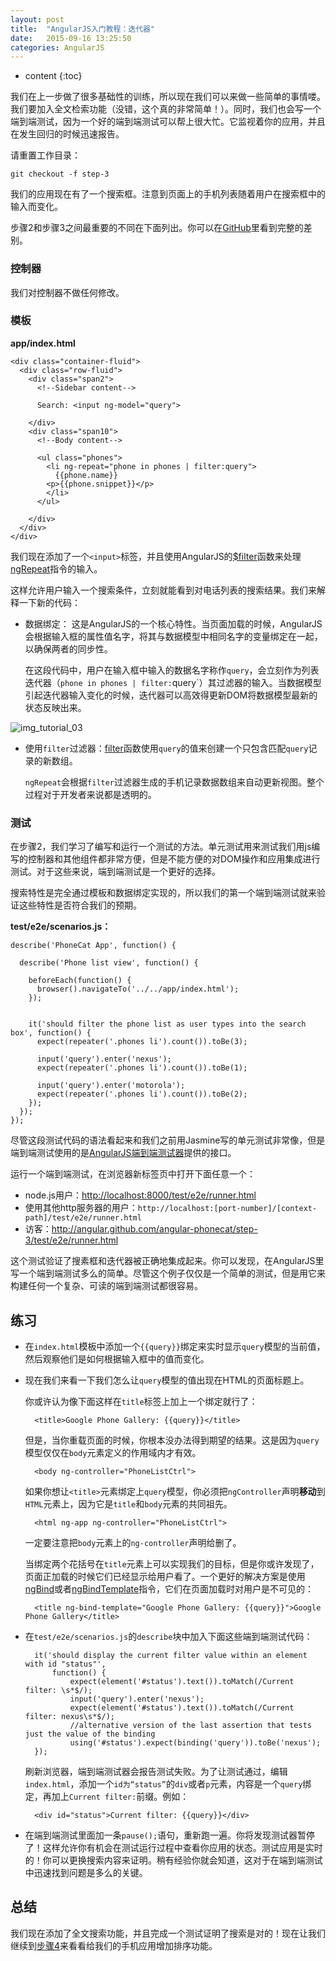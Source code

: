 ```yaml
---
layout: post
title:  "AngularJS入门教程：迭代器"
date:   2015-09-16 13:25:50
categories: AngularJS
---
```


* content
{:toc}


我们在上一步做了很多基础性的训练，所以现在我们可以来做一些简单的事情喽。我们要加入全文检索功能（没错，这个真的非常简单！）。同时，我们也会写一个端到端测试，因为一个好的端到端测试可以帮上很大忙。它监视着你的应用，并且在发生回归的时候迅速报告。

请重置工作目录：

    git checkout -f step-3

我们的应用现在有了一个搜索框。注意到页面上的手机列表随着用户在搜索框中的输入而变化。

步骤2和步骤3之间最重要的不同在下面列出。你可以在[GitHub][]里看到完整的差别。

### 控制器

我们对控制器不做任何修改。

### 模板

**app/index.html**

    <div class="container-fluid">
      <div class="row-fluid">
        <div class="span2">
          <!--Sidebar content-->

          Search: <input ng-model="query">

        </div>
        <div class="span10">
          <!--Body content-->

          <ul class="phones">
            <li ng-repeat="phone in phones | filter:query">
              {{phone.name}}
            <p>{{phone.snippet}}</p>
            </li>
          </ul>

       	</div>
      </div>
    </div>

我们现在添加了一个`<input>`标签，并且使用AngularJS的[$filter][filter]函数来处理[ngRepeat][]指令的输入。

这样允许用户输入一个搜索条件，立刻就能看到对电话列表的搜索结果。我们来解释一下新的代码：

- 数据绑定： 这是AngularJS的一个核心特性。当页面加载的时候，AngularJS会根据输入框的属性值名字，将其与数据模型中相同名字的变量绑定在一起，以确保两者的同步性。

    在这段代码中，用户在输入框中输入的数据名字称作`query`，会立刻作为列表迭代器（`phone in phones | filter:`query`）其过滤器的输入。当数据模型引起迭代器输入变化的时候，迭代器可以高效得更新DOM将数据模型最新的状态反映出来。

![img_tutorial_03][]

- 使用`filter`过滤器：[filter][]函数使用`query`的值来创建一个只包含匹配`query`记录的新数组。

    `ngRepeat`会根据`filter`过滤器生成的手机记录数据数组来自动更新视图。整个过程对于开发者来说都是透明的。

### 测试

在步骤2，我们学习了编写和运行一个测试的方法。单元测试用来测试我们用js编写的控制器和其他组件都非常方便，但是不能方便的对DOM操作和应用集成进行测试。对于这些来说，端到端测试是一个更好的选择。

搜索特性是完全通过模板和数据绑定实现的，所以我们的第一个端到端测试就来验证这些特性是否符合我们的预期。

**test/e2e/scenarios.js：**

    describe('PhoneCat App', function() {

      describe('Phone list view', function() {

        beforeEach(function() {
          browser().navigateTo('../../app/index.html');
        });


        it('should filter the phone list as user types into the search box', function() {
          expect(repeater('.phones li').count()).toBe(3);

          input('query').enter('nexus');
          expect(repeater('.phones li').count()).toBe(1);

          input('query').enter('motorola');
          expect(repeater('.phones li').count()).toBe(2);
        });
      });
    });

尽管这段测试代码的语法看起来和我们之前用Jasmine写的单元测试非常像，但是端到端测试使用的是[AngularJS端到端测试器][]提供的接口。

运行一个端到端测试，在浏览器新标签页中打开下面任意一个：

- node.js用户：<http://localhost:8000/test/e2e/runner.html>
- 使用其他http服务器的用户：`http://localhost:[port-number]/[context-path]/test/e2e/runner.html`
- 访客：<http://angular.github.com/angular-phonecat/step-3/test/e2e/runner.html>

这个测试验证了搜素框和迭代器被正确地集成起来。你可以发现，在AngularJS里写一个端到端测试多么的简单。尽管这个例子仅仅是一个简单的测试，但是用它来构建任何一个复杂、可读的端到端测试都很容易。

## 练习

- 在`index.html`模板中添加一个`{{query}}`绑定来实时显示`query`模型的当前值，然后观察他们是如何根据输入框中的值而变化。
- 现在我们来看一下我们怎么让`query`模型的值出现在HTML的页面标题上。

    你或许认为像下面这样在`title`标签上加上一个绑定就行了：

        <title>Google Phone Gallery: {{query}}</title>

    但是，当你重载页面的时候，你根本没办法得到期望的结果。这是因为`query`模型仅仅在`body`元素定义的作用域内才有效。

        <body ng-controller="PhoneListCtrl">

    如果你想让`<title>`元素绑定上`query`模型，你必须把`ngController`声明**移动**到`HTML`元素上，因为它是`title`和`body`元素的共同祖先。

        <html ng-app ng-controller="PhoneListCtrl">

    一定要注意把`body`元素上的`ng-controller`声明给删了。

    当绑定两个花括号在`title`元素上可以实现我们的目标，但是你或许发现了，页面正加载的时候它们已经显示给用户看了。一个更好的解决方案是使用[ngBind][]或者[ngBindTemplate][]指令，它们在页面加载时对用户是不可见的：

        <title ng-bind-template="Google Phone Gallery: {{query}}">Google Phone Gallery</title>

- 在`test/e2e/scenarios.js`的`describe`块中加入下面这些端到端测试代码：

        it('should display the current filter value within an element with id "status"',
            function() {
                expect(element('#status').text()).toMatch(/Current filter: \s*$/);
                input('query').enter('nexus');
                expect(element('#status').text()).toMatch(/Current filter: nexus\s*$/);
                //alternative version of the last assertion that tests just the value of the binding
                using('#status').expect(binding('query')).toBe('nexus');
        });

    刷新浏览器，端到端测试器会报告测试失败。为了让测试通过，编辑`index.html`，添加一个`id为“status”`的`div`或者`p`元素，内容是一个`query`绑定，再加上`Current filter:`前缀。例如：

        <div id="status">Current filter: {{query}}</div>

- 在端到端测试里面加一条`pause();`语句，重新跑一遍。你将发现测试器暂停了！这样允许你有机会在测试运行过程中查看你应用的状态。测试应用是实时的！你可以更换搜索内容来证明。稍有经验你就会知道，这对于在端到端测试中迅速找到问题是多么的关键。

## 总结

我们现在添加了全文搜索功能，并且完成一个测试证明了搜索是对的！现在让我们继续到[步骤4][step_04]来看看给我们的手机应用增加排序功能。


[GitHub]: https://github.com/angular/angular-phonecat/compare/step-2...step-3
[AngularJS端到端测试器]: http://code.angularjs.org/1.1.0/docs/guide/dev_guide.e2e-testing
[dev_guide.e2e-testing]: http://docs.angularjs.org/guide/dev_guide.e2e-testing
[img_tutorial_03]: http://docs.angularjs.org/img/tutorial/tutorial_03.png
[ngBind]: http://docs.angularjs.org/api/ng.directive:ngBind
[ngBindTemplate]: http://docs.angularjs.org/api/ng.directive:ngBindTemplate
[filter]: http://docs.angularjs.org/api/ng.filter:filter
[ngRepeat]: http://docs.angularjs.org/api/ng.directive:ngRepeat
[step_04]: http://angularjs.cn/A007
